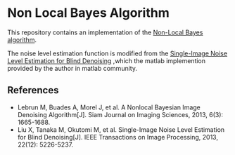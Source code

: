 # Non Local Bayes Algorithm #
This repository contains an implementation of the [Non-Local Bayes algorithm](http://epubs.siam.org/doi/abs/10.1137/120874989).

The noise level estimation function is modified from the [Single-Image Noise Level Estimation for Blind Denoising](https://ieeexplore.ieee.org/abstract/document/6607209/) ,which the matlab implemention provided by the author in matlab community.

## References ##

* Lebrun M, Buades A, Morel J, et al. A Nonlocal Bayesian Image Denoising Algorithm[J]. Siam Journal on Imaging Sciences, 2013, 6(3): 1665-1688.
* Liu X, Tanaka M, Okutomi M, et al. Single-Image Noise Level Estimation for Blind Denoising[J]. IEEE Transactions on Image Processing, 2013, 22(12): 5226-5237. 